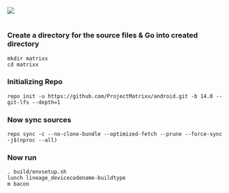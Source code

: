 <a href="#"><img src="Banner.png" /></a>

#

### Create a directory for the source files & Go into created directory
```
mkdir matrixx
cd matrixx
```
### Initializing Repo
```
repo init -u https://github.com/ProjectMatrixx/android.git -b 14.0 --git-lfs --depth=1
```

### Now sync sources
```
repo sync -c --no-clone-bundle --optimized-fetch --prune --force-sync -j$(nproc --all)
```

### Now run
```
. build/envsetup.sh
lunch lineage_devicecodename-buildtype
m bacon
```
